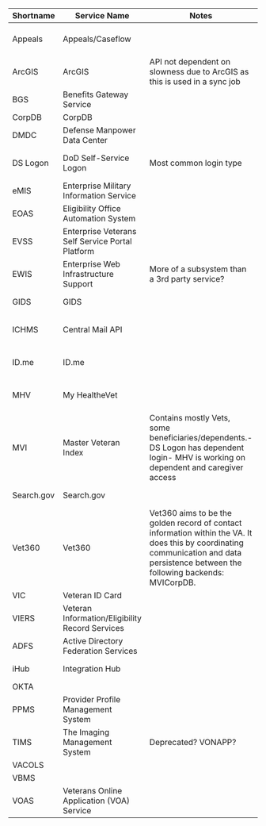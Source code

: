 | Shortname  	| Service Name                                     	| Notes                                                                                                                                                                                	| Outage/Maintenance                                                                                                                                                                                             	| Mailing Lists         	| Contacts                                                                                                                                                           	| Monitoring                                                                                      	| Alerting 	| VFT Docs                                                                                                                                         	| Devops Docs                                                                                                                                                   	| Products                                                       	|
|------------	|--------------------------------------------------	|--------------------------------------------------------------------------------------------------------------------------------------------------------------------------------------	|----------------------------------------------------------------------------------------------------------------------------------------------------------------------------------------------------------------	|-----------------------	|--------------------------------------------------------------------------------------------------------------------------------------------------------------------	|-------------------------------------------------------------------------------------------------	|----------	|--------------------------------------------------------------------------------------------------------------------------------------------------	|---------------------------------------------------------------------------------------------------------------------------------------------------------------	|----------------------------------------------------------------	|
| Appeals    	| Appeals/Caseflow                                 	|                                                                                                                                                                                      	| https://monitor.cf.ds.va.gov/                                                                                                                                                                                  	|                       	|                                                                                                                                                                    	| http://grafana.vfs.va.gov/dashboard/db/backend-service-report?orgId=1&var-service=AppealsStatus 	|          	|                                                                                                                                                  	| https://github.com/department-of-veterans-affairs/devops/blob/master/docs/External%20Service%20Integrations/Appeals.md#key-contacts                           	| Appeals Status,Claims Status                                   	|
| ArcGIS     	| ArcGIS                                           	| API not dependent on slowness due to ArcGIS as this is used in a sync job                                                                                                            	| https://github.com/department-of-veterans-affairs/devops/blob/master/docs/External%20Service%20Integrations/ArcGIS.com.md#outage-status-and-maintenance-windows                                                	|                       	| https://github.com/department-of-veterans-affairs/devops/blob/master/docs/External%20Service%20Integrations/ArcGIS.com.md#contacts                                 	|                                                                                                 	|          	|                                                                                                                                                  	| https://github.com/department-of-veterans-affairs/devops/blob/master/docs/External%20Service%20Integrations/ArcGIS.com.md                                     	| Facility Locator                                               	|
| BGS        	| Benefits Gateway Service                         	|                                                                                                                                                                                      	|                                                                                                                                                                                                                	|                       	|                                                                                                                                                                    	|                                                                                                 	|          	| https://github.com/department-of-veterans-affairs/vets.gov-team/tree/master/Practice%20Areas/Engineering/Data#viers                              	|                                                                                                                                                               	| Letters,Claims Status                                          	|
| CorpDB     	| CorpDB                                           	|                                                                                                                                                                                      	|                                                                                                                                                                                                                	|                       	|                                                                                                                                                                    	|                                                                                                 	|          	|                                                                                                                                                  	|                                                                                                                                                               	|                                                                	|
| DMDC       	| Defense Manpower Data Center                     	|                                                                                                                                                                                      	|                                                                                                                                                                                                                	|                       	|                                                                                                                                                                    	|                                                                                                 	|          	|                                                                                                                                                  	|                                                                                                                                                               	|                                                                	|
| DS Logon   	| DoD Self-Service Logon                           	| Most common login type                                                                                                                                                               	|                                                                                                                                                                                                                	|                       	|                                                                                                                                                                    	|                                                                                                 	|          	|                                                                                                                                                  	| https://github.com/department-of-veterans-affairs/devops/blob/master/docs/External%20Service%20Integrations/DS_logon.md#outage-status-and-maintenance-windows 	|                                                                	|
| eMIS       	| Enterprise Military Information Service          	|                                                                                                                                                                                      	|                                                                                                                                                                                                                	|                       	|                                                                                                                                                                    	|                                                                                                 	|          	| https://github.com/department-of-veterans-affairs/vets.gov-team/tree/master/Practice%20Areas/Engineering/Data#emis                               	|                                                                                                                                                               	| Veterans ID Card,User Profile,Login                            	|
| EOAS       	| Eligibility Office Automation System             	|                                                                                                                                                                                      	|                                                                                                                                                                                                                	|                       	| https://github.com/department-of-veterans-affairs/devops/blob/kfrz-patch-1/docs/External%20Service%20Integrations/Pre-Needs%20Burial.md#key-contacts               	|                                                                                                 	|          	| https://github.com/department-of-veterans-affairs/vets.gov-team/tree/master/Practice%20Areas/Engineering/Data#eoas                               	| https://github.com/department-of-veterans-affairs/devops/blob/kfrz-patch-1/docs/External%20Service%20Integrations/Pre-Needs%20Burial.md#key-contacts          	| Pre-Needs Burial                                               	|
| EVSS       	| Enterprise Veterans Self Service Portal Platform 	|                                                                                                                                                                                      	| https://github.com/department-of-veterans-affairs/devops/blob/master/docs/External%20Service%20Integrations/Enterprise%20Veteran%20Self%20Service%20Portal%20Platform.md#outage-status-and-maintenance-windows 	|                       	|                                                                                                                                                                    	| http://grafana.vfs.va.gov/dashboard/db/evss?orgId=1                                             	|          	| https://github.com/department-of-veterans-affairs/vets.gov-team/tree/master/Practice%20Areas/Engineering/Data#evss                               	|                                                                                                                                                               	| Claims Status,Appeals Status,Letters,Forms                     	|
| EWIS       	| Enterprise Web Infrastructure Support            	| More of a subsystem than a 3rd party service?                                                                                                                                        	|                                                                                                                                                                                                                	|                       	| https://github.com/department-of-veterans-affairs/devops/blob/master/docs/External%20Service%20Integrations/EWIS.md#key-contacts                                   	| http://grafana.vfs.va.gov/dashboard/db/vaec-connectivity?orgId=1                                	|          	| https://github.com/department-of-veterans-affairs/vets.gov-team/tree/master/Practice%20Areas/Engineering/Data#ewis                               	| https://github.com/department-of-veterans-affairs/devops/blob/master/docs/External%20Service%20Integrations/EWIS.md                                           	| Teamsite                                                       	|
| GIDS       	| GIDS                                             	|                                                                                                                                                                                      	|                                                                                                                                                                                                                	|                       	|                                                                                                                                                                    	|                                                                                                 	|          	|                                                                                                                                                  	|                                                                                                                                                               	| GI Bill Comparison Tool                                        	|
| ICHMS      	| Central Mail API                                 	|                                                                                                                                                                                      	|                                                                                                                                                                                                                	|                       	|                                                                                                                                                                    	| http://grafana.vfs.va.gov/dashboard/db/backend-service-report?orgId=1&var-service=CentralMail   	|          	| https://github.com/department-of-veterans-affairs/vets.gov-team/tree/master/Practice%20Areas/Engineering/Data#central-mail-api                   	| https://github.com/department-of-veterans-affairs/devops/blob/master/docs/External%20Service%20Integrations/Central%20Mail%20API%20-%20ICMHS.md               	| Forms                                                          	|
| ID.me      	| ID.me                                            	|                                                                                                                                                                                      	| https://github.com/department-of-veterans-affairs/devops/blob/master/docs/External%20Service%20Integrations/ID.me.md#outage-status-and-maintenance-windows                                                     	|                       	| https://github.com/department-of-veterans-affairs/devops/blob/master/docs/External%20Service%20Integrations/ID.me.md#contacts                                      	|                                                                                                 	|          	|                                                                                                                                                  	| https://github.com/department-of-veterans-affairs/devops/blob/master/docs/External%20Service%20Integrations/ID.me.md                                          	| DS Logon Sign In,ID.me Sign In,User Profile                    	|
| MHV        	| My HealtheVet                                    	|                                                                                                                                                                                      	| https://github.com/department-of-veterans-affairs/devops/blob/master/docs/External%20Service%20Integrations/My%20Healthe%20Vet.md#maintenance-windows                                                          	|                       	| https://github.com/department-of-veterans-affairs/devops/blob/master/docs/External%20Service%20Integrations/My%20Healthe%20Vet.md#key-contacts                     	| http://grafana.vfs.va.gov/dashboard/db/external-service-status?from=now-6h&to=now               	|          	| https://github.com/department-of-veterans-affairs/vets.gov-team/tree/master/Practice%20Areas/Engineering/Data#mhv-api-gateway                    	| https://github.com/department-of-veterans-affairs/devops/blob/master/docs/External%20Service%20Integrations/My%20Healthe%20Vet.md                             	| Letters,MHV Sign In,Prescriptions,Secure Messaging,Blue Button 	|
| MVI        	| Master Veteran Index                             	| Contains mostly Vets, some beneficiaries/dependents.- DS Logon has dependent login- MHV is working on dependent and caregiver access                                                 	| https://github.com/department-of-veterans-affairs/devops/blob/master/docs/External%20Service%20Integrations/Master%20Veterans%20Index.md#scheduled-down-times                                                  	|                       	| https://github.com/department-of-veterans-affairs/devops/blob/master/docs/External%20Service%20Integrations/Master%20Veterans%20Index.md#contacts                  	| http://grafana.vfs.va.gov/dashboard/db/mvi?orgId=1&from=now-12h&to=now                          	|          	| https://github.com/department-of-veterans-affairs/vets.gov-team/tree/master/Practice%20Areas/Engineering/Data#mvi                                	| https://github.com/department-of-veterans-affairs/devops/blob/master/docs/External%20Service%20Integrations/Master%20Veterans%20Index.md                      	|                                                                	|
| Search.gov 	| Search.gov                                       	|                                                                                                                                                                                      	| https://github.com/department-of-veterans-affairs/devops/blob/master/docs/External%20Service%20Integrations/Search.gov.md#status-page                                                                          	|                       	| https://github.com/department-of-veterans-affairs/devops/blob/master/docs/External%20Service%20Integrations/Search.gov.md#contacts                                 	| http://grafana.vfs.va.gov/dashboard/db/search-gov?orgId=1                                       	|          	| https://github.com/department-of-veterans-affairs/vets.gov-team/tree/master/Practice%20Areas/Engineering/Data#searchgov                          	| https://github.com/department-of-veterans-affairs/devops/blob/master/docs/External%20Service%20Integrations/Search.gov.md                                     	| Search                                                         	|
| Vet360     	| Vet360                                           	| Vet360 aims to be the golden record of contact information within the VA. It does this by coordinating communication and data persistence between the following backends: MVICorpDB. 	|                                                                                                                                                                                                                	| VET360PROD, VET360 PM 	| https://github.com/department-of-veterans-affairs/devops/blob/kfrz-patch-1/docs/External%20Service%20Integrations/Vet360.md#contacts                               	| http://grafana.vfs.va.gov/dashboard/db/vet360?orgId=1                                           	|          	| https://github.com/department-of-veterans-affairs/vets.gov-team/tree/master/Practice%20Areas/Engineering/Data#vet360                             	| https://github.com/department-of-veterans-affairs/devops/blob/kfrz-patch-1/docs/External%20Service%20Integrations/Vet360.md                                   	| User Profile,User Model                                        	|
| VIC        	| Veteran ID Card                                  	|                                                                                                                                                                                      	|                                                                                                                                                                                                                	|                       	|                                                                                                                                                                    	|                                                                                                 	|          	|                                                                                                                                                  	|                                                                                                                                                               	|                                                                	|
| VIERS      	| Veteran Information/Eligibility Record Services  	|                                                                                                                                                                                      	|                                                                                                                                                                                                                	|                       	|                                                                                                                                                                    	|                                                                                                 	|          	| https://github.com/department-of-veterans-affairs/vets.gov-team/tree/master/Practice%20Areas/Engineering/Data#viers                              	|                                                                                                                                                               	| Veterans ID Card,Claims Status                                 	|
| ADFS       	| Active Directory Federation Services             	|                                                                                                                                                                                      	|                                                                                                                                                                                                                	|                       	| https://github.com/department-of-veterans-affairs/devops/blob/master/docs/External%20Service%20Integrations/Active%20Directory%20Federation%20Services.md#contacts 	|                                                                                                 	|          	|                                                                                                                                                  	| https://github.com/department-of-veterans-affairs/devops/blob/master/docs/External%20Service%20Integrations/Active%20Directory%20Federation%20Services.md     	|                                                                	|
| iHub       	| Integration Hub                                  	|                                                                                                                                                                                      	|                                                                                                                                                                                                                	|                       	|                                                                                                                                                                    	|                                                                                                 	|          	| https://github.com/department-of-veterans-affairs/vets.gov-team/tree/master/Practice%20Areas/Engineering/Data#ihub                               	| https://github.com/department-of-veterans-affairs/devops/blob/kfrz-patch-1/docs/External%20Service%20Integrations/iHub.md                                     	|                                                                	|
| OKTA       	|                                                  	|                                                                                                                                                                                      	|                                                                                                                                                                                                                	|                       	|                                                                                                                                                                    	|                                                                                                 	|          	|                                                                                                                                                  	|                                                                                                                                                               	|                                                                	|
| PPMS       	| Provider Profile Management System               	|                                                                                                                                                                                      	|                                                                                                                                                                                                                	|                       	|                                                                                                                                                                    	|                                                                                                 	|          	|                                                                                                                                                  	|                                                                                                                                                               	|                                                                	|
| TIMS       	| The Imaging Management System                    	| Deprecated? VONAPP?                                                                                                                                                                  	|                                                                                                                                                                                                                	|                       	|                                                                                                                                                                    	|                                                                                                 	|          	| https://github.com/department-of-veterans-affairs/vets.gov-team/tree/master/Practice%20Areas/Engineering/Data#the-imaging-management-system-tims 	| https://github.com/department-of-veterans-affairs/devops/blob/kfrz-patch-1/docs/External%20Service%20Integrations/The%20Imaging%20Management%20System.md      	|                                                                	|
| VACOLS     	|                                                  	|                                                                                                                                                                                      	|                                                                                                                                                                                                                	|                       	|                                                                                                                                                                    	|                                                                                                 	|          	|                                                                                                                                                  	|                                                                                                                                                               	|                                                                	|
| VBMS       	|                                                  	|                                                                                                                                                                                      	|                                                                                                                                                                                                                	|                       	|                                                                                                                                                                    	|                                                                                                 	|          	|                                                                                                                                                  	|                                                                                                                                                               	|                                                                	|
| VOAS       	| Veterans Online Application (VOA) Service        	|                                                                                                                                                                                      	|                                                                                                                                                                                                                	|                       	|                                                                                                                                                                    	|                                                                                                 	|          	|                                                                                                                                                  	|                                                                                                                                                               	|                                                                	|
